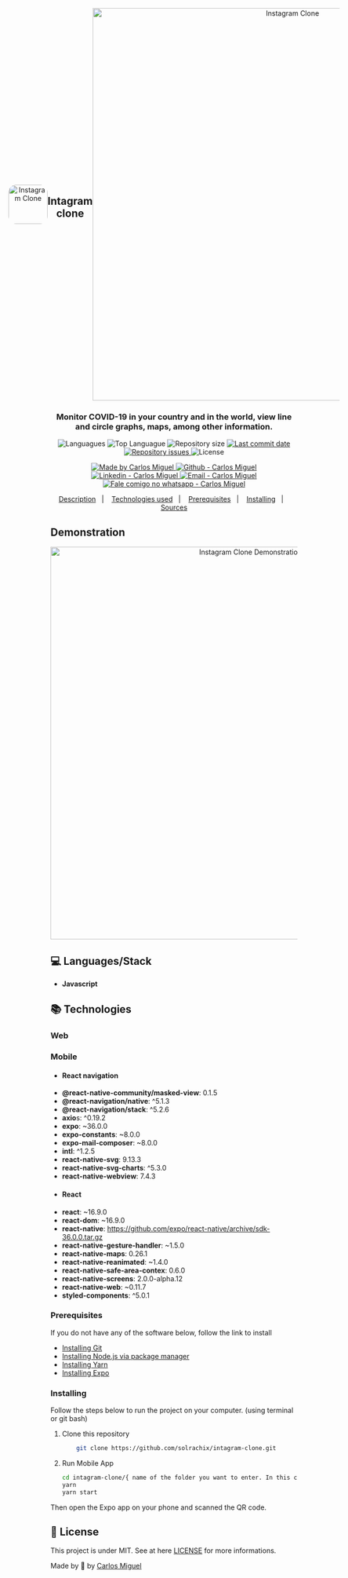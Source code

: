 <div  align="center" style="display:flex; justify-content: center;align-items: center;flex-direction: colunm">
	<img  alt="Instagram Clone"  src="https://github.com/solrachix/instagram-clone/blob/master/assets/logo.png?raw=true"  width="80px"  style="border-radius:16px;"/>
	<h2  align="center">Intagram clone</h2>
	<img  alt="Instagram Clone"  src="https://github.com/solrachix/instagram-clone/blob/master/assets/Web.png?raw=true"  width="800px"/>
</div>

<h3  align="center" >
Monitor COVID-19 in your country and in the world, view line and circle graphs, maps, among other information.
</h3>

<p  align="center">
	<img  alt="Languagues"  src="https://img.shields.io/github/languages/count/solrachix/instagram-clone">
	<img  alt="Top Languague"  src="https://img.shields.io/github/languages/top/solrachix/instagram-clone">
	<img  alt="Repository size"  src="https://img.shields.io/github/repo-size/solrachix/instagram-clone">
	<a  href="https://github.com/solrachix/instagram-clone/commits/master">
		<img  alt="Last commit date"  src="https://img.shields.io/github/last-commit/solrachix/instagram-clone">
	</a>
	<a  href="https://github.com/solrachix/instagram-clone/issues">
		<img  alt="Repository issues"  src="https://img.shields.io/github/issues/solrachix/instagram-clone">
	</a>
	<img  alt="License"  src="https://img.shields.io/github/license/solrachix/instagram-clone">
</p>

<p  align="center">
	<a  href="https://github.com/solrachix"  target="_blank">
		<img  alt="Made by Carlos Miguel"  src="https://img.shields.io/badge/made%20by-Carlos_Miguel-informational">
	</a>	
<a  href="https://github.com/solrachix"  target="_blank" >
	<img  alt="Github - Carlos Miguel"  src="https://img.shields.io/badge/Github--%23F8952D?style=social&logo=github">
</a>
<a  href="https://www.linkedin.com/in/carlos-miguel-380413197/"  target="_blank" >
<img  alt="Linkedin - Carlos Miguel"  src="https://img.shields.io/badge/Linkedin--%23F8952D?style=social&logo=linkedin">
</a>
<a  href="mailto:carlos.miguel.oliveira.17@gmail.com"  target="_blank" >
<img  alt="Email - Carlos Miguel"  src="https://img.shields.io/badge/Email--%23F8952D?style=social&logo=gmail">
</a>
<a  href="https://api.whatsapp.com/send?phone=5511969027401"
target="_blank" >
<img  alt="Fale comigo no whatsapp - Carlos Miguel"  src="https://img.shields.io/badge/Whatsapp--%23F8952D?style=social&logo=whatsapp">
</a>
</p>

  

<p  align="center">
<a  href="#description">Description</a>&nbsp;&nbsp;&nbsp;|&nbsp;&nbsp;&nbsp;
<a  href="#technologies-used">Technologies used</a>&nbsp;&nbsp;&nbsp;|&nbsp;&nbsp;&nbsp;
<a  href="#prerequisites">Prerequisites</a>&nbsp;&nbsp;&nbsp;|&nbsp;&nbsp;&nbsp;
<a  href="#installing">Installing</a>&nbsp;&nbsp;&nbsp;|&nbsp;&nbsp;&nbsp;
<a  href="#sources">Sources</a>
</p>

  

## Demonstration

<p  align="center">
<img  alt="Instagram Clone Demonstration"  src="https://github.com/solrachix/instagram-clone/blob/master/assets/demonstration.gif?raw=true"  width="800px"/>
</p>

  

## :computer: Languages/Stack

- **Javascript**

## :books: Technologies

### Web



### Mobile
- #### React navigation

* **@react-native-community/masked-view**: 0.1.5
* **@react-navigation/native**: ^5.1.3
* **@react-navigation/stack**: ^5.2.6
* **axio**s: ^0.19.2
* **expo**: ~36.0.0
* **expo-constants**: ~8.0.0
* **expo-mail-composer**: ~8.0.0
* **intl**: ^1.2.5
* **react-native-svg**: 9.13.3
* **react-native-svg-charts**: ^5.3.0
* **react-native-webview**: 7.4.3

- #### React
* **react**: ~16.9.0
* **react-dom**: ~16.9.0
* **react-native**: https://github.com/expo/react-native/archive/sdk-36.0.0.tar.gz
* **react-native-gesture-handler**: ~1.5.0
* **react-native-maps**: 0.26.1
* **react-native-reanimated**: ~1.4.0
* **react-native-safe-area-contex**: 0.6.0
* **react-native-screens**: 2.0.0-alpha.12
* **react-native-web**: ~0.11.7
* **styled-components**: ^5.0.1  

### Prerequisites
If you do not have any of the software below, follow the link to install
- [Installing Git](https://git-scm.com/downloads)
- [Installing Node.js via package manager](https://nodejs.org/en/download/package-manager/)
- [Installing Yarn](https://yarnpkg.com/en/docs/install#debian-stable)
- [Installing Expo](https://facebook.github.io/react-native/docs/getting-started)

### Installing
Follow the steps below to run the project on your computer. (using terminal or git bash)
1. Clone this repository
	```bash
		git clone https://github.com/solrachix/intagram-clone.git
	```

3. Run Mobile App
	```bash
	cd intagram-clone/{ name of the folder you want to enter. In this case, there is Mobile, Web }
	yarn
	yarn start
	```
Then open the Expo app on your phone and scanned the QR code.

## :memo: License
This project is under MIT. See at here [LICENSE](/LICENSE) for more informations.

Made by :blue_heart: by [Carlos Miguel](https://github.com/solrachix)